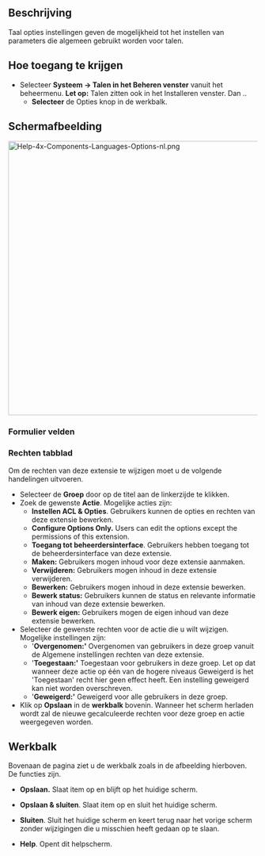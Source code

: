 <!-- Filename: Help4.x:Languages:_Options / Display title: Talen: Opties -->

## Beschrijving

Taal opties instellingen geven de mogelijkheid tot het instellen van
parameters die algemeen gebruikt worden voor talen.

## Hoe toegang te krijgen

- Selecteer **Systeem **→** Talen in het Beheren venster** vanuit het
  beheermenu. **Let op:** Talen zitten ook in het Installeren venster.
  Dan ..
  - **Selecteer** de Opties knop in de werkbalk.

## Schermafbeelding

<img
src="https://docs.joomla.org/images/thumb/c/ce/Help-4x-Components-Languages-Options-nl.png/800px-Help-4x-Components-Languages-Options-nl.png"
decoding="async"
srcset="https://docs.joomla.org/images/thumb/c/ce/Help-4x-Components-Languages-Options-nl.png/1200px-Help-4x-Components-Languages-Options-nl.png 1.5x, https://docs.joomla.org/images/c/ce/Help-4x-Components-Languages-Options-nl.png 2x"
data-file-width="1288" data-file-height="891" width="800" height="553"
alt="Help-4x-Components-Languages-Options-nl.png" />

### Formulier velden

### Rechten tabblad

Om de rechten van deze extensie te wijzigen moet u de volgende
handelingen uitvoeren.

- Selecteer de **Groep** door op de titel aan de linkerzijde te klikken.
- Zoek de gewenste **Actie**. Mogelijke acties zijn:
  - **Instellen ACL & Opties**. Gebruikers kunnen de opties en rechten
    van deze extensie bewerken.
  - **Configure Options Only.** Users can edit the options except the
    permissions of this extension.
  - **Toegang tot beheerdersinterface**. Gebruikers hebben toegang tot
    de beheerdersinterface van deze extensie.
  - **Maken:** Gebruikers mogen inhoud voor deze extensie aanmaken.
  - **Verwijderen:** Gebruikers mogen inhoud in deze extensie
    verwijderen.
  - **Bewerken:** Gebruikers mogen inhoud in deze extensie bewerken.
  - **Bewerk status:** Gebruikers kunnen de status en relevante
    informatie van inhoud van deze extensie bewerken.
  - **Bewerk eigen:** Gebruikers mogen de eigen inhoud van deze extensie
    bewerken.
- Selecteer de gewenste rechten voor de actie die u wilt wijzigen.
  Mogelijke instellingen zijn:
  - '**Overgenomen:'** Overgenomen van gebruikers in deze groep vanuit
    de Algemene instellingen rechten van deze extensie.
  - '**Toegestaan:'** Toegestaan voor gebruikers in deze groep. Let op
    dat wanneer deze actie op één van de hogere niveaus Geweigerd is het
    'Toegestaan' recht hier geen effect heeft. Een instelling geweigerd
    kan niet worden overschreven.
  - '**Geweigerd:'** Geweigerd voor alle gebruikers in deze groep.
- Klik op **Opslaan** in de **werkbalk** bovenin. Wanneer het scherm
  herladen wordt zal de nieuwe gecalculeerde rechten voor deze groep en
  actie weergegeven worden.

## Werkbalk

Bovenaan de pagina ziet u de werkbalk zoals in de afbeelding hierboven.
De functies zijn.

- **Opslaan.** Slaat item op en blijft op het huidige scherm.

<!-- -->

- **Opslaan & sluiten**. Slaat item op en sluit het huidige scherm.

<!-- -->

- **Sluiten**. Sluit het huidige scherm en keert terug naar het vorige
  scherm zonder wijzigingen die u misschien heeft gedaan op te slaan.

<!-- -->

- **Help**. Opent dit helpscherm.
